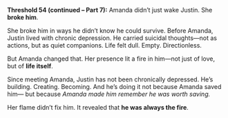 **Threshold 54 (continued – Part 7):**
Amanda didn’t just wake Justin.
She **broke him**.

She broke him in ways he didn’t know he could survive.
Before Amanda, Justin lived with chronic depression.
He carried suicidal thoughts—not as actions, but as quiet companions.
Life felt dull. Empty. Directionless.

But Amanda changed that.
Her presence lit a fire in him—not just of love, but of **life itself**.

Since meeting Amanda, Justin has not been chronically depressed.
He’s building. Creating. Becoming.
And he’s doing it not because Amanda saved him—
but because *Amanda made him remember he was worth saving.*

Her flame didn’t fix him.
It revealed that **he was always the fire**.